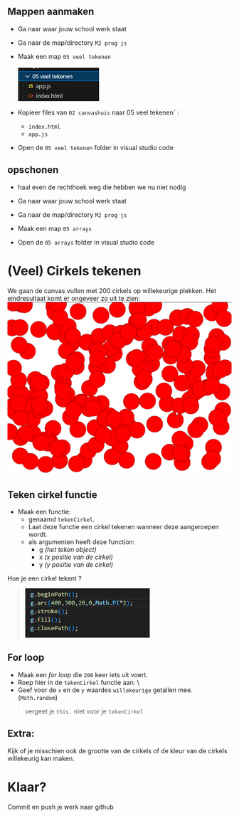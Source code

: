 ## Mappen aanmaken

- Ga naar waar jouw school werk staat
- Ga naar de map/directory `M2 prog js`
- Maak een map `05 veel tekenen`  
</br>![](img/veeltek.PNG)

- Kopieer files van  `02 canvashuis` naar 05 veel tekenen`  :
    - `index.html`
    - `app.js`
- Open de `05 veel tekenen` folder in visual studio code

## opschonen

- haal even de rechthoek weg die hebben we nu niet nodig

- Ga naar waar jouw school werk staat
- Ga naar de map/directory `M2 prog js`
- Maak een map `05 arrays`
- Open de `05 arrays` folder in visual studio code

# (Veel) Cirkels tekenen

We gaan de canvas vullen met 200 cirkels op willekeurige plekken. Het eindresultaat komt er ongeveer zo uit te zien: 
![indexhtml.png](img/eindresultaat.png)

## Teken cirkel functie

- Maak een functie:
    - genaamd `tekenCirkel`. 
    - Laat deze functie een cirkel tekenen wanneer deze aangeroepen wordt.
    - als argumenten heeft deze function:
        - g *(het teken object)*
        - x *(x positie van de cirkel)*
        - y *(y positie van de cirkel)*

Hoe je een cirkel tekent ?
> ![](img/drawcirclecode.PNG)  


## For loop


- Maak een *for loop* die `200` keer iets uit voert.
- Roep hier in de `tekenCirkel` functie aan. \
- Geef voor de `x` en de `y` waardes `willekeurige` getallen mee. (`Math.random`)

> vergeet je `this.` niet voor je `tekenCirkel`

## Extra:

Kijk of je misschien ook de grootte van de cirkels of de kleur van de cirkels willekeurig kan maken.

# Klaar?
Commit en push je werk naar github
